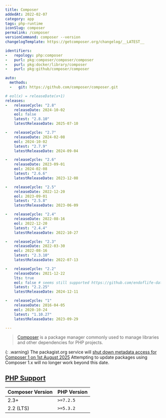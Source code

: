 ```yaml
---
title: Composer
addedAt: 2022-02-07
category: app
tags: php-runtime
iconSlug: composer
permalink: /composer
versionCommand: composer --version
changelogTemplate: https://getcomposer.org/changelog/__LATEST__

identifiers:
-   repology: php:composer
-   purl: pkg:composer/composer/composer
-   purl: pkg:docker/library/composer
-   purl: pkg:github/composer/composer

auto:
  methods:
  -   git: https://github.com/composer/composer.git

# eol(x) = releaseDate(x+1)
releases:
-   releaseCycle: "2.8"
    releaseDate: 2024-10-02
    eol: false
    latest: "2.8.10"
    latestReleaseDate: 2025-07-10

-   releaseCycle: "2.7"
    releaseDate: 2024-02-08
    eol: 2024-10-02
    latest: "2.7.9"
    latestReleaseDate: 2024-09-04

-   releaseCycle: "2.6"
    releaseDate: 2023-09-01
    eol: 2024-02-08
    latest: "2.6.6"
    latestReleaseDate: 2023-12-08

-   releaseCycle: "2.5"
    releaseDate: 2022-12-20
    eol: 2023-09-01
    latest: "2.5.8"
    latestReleaseDate: 2023-06-09

-   releaseCycle: "2.4"
    releaseDate: 2022-08-16
    eol: 2022-12-20
    latest: "2.4.4"
    latestReleaseDate: 2022-10-27

-   releaseCycle: "2.3"
    releaseDate: 2022-03-30
    eol: 2022-08-16
    latest: "2.3.10"
    latestReleaseDate: 2022-07-13

-   releaseCycle: "2.2"
    releaseDate: 2021-12-22
    lts: true
    eol: false # seems still supported https://github.com/endoflife-date/endoflife.date/issues/5119
    latest: "2.2.25"
    latestReleaseDate: 2024-12-11

-   releaseCycle: "1"
    releaseDate: 2016-04-05
    eol: 2020-10-24
    latest: "1.10.27"
    latestReleaseDate: 2023-09-29

---
```


> [Composer](https://getcomposer.org/) is a package manager commonly used to manage
> libraries and other dependencies for PHP projects.

{: .warning}
The packagist.org service will
[shut down metadata access for Composer 1 on 1st August 2025](https://blog.packagist.com/shutting-down-packagist-org-support-for-composer-1-x/)
Attempting to update packages using Composer 1.x will no longer work beyond this date.

## [PHP Support](https://blog.packagist.com/composer-2-2/)

| Composer Version | PHP Version |
|------------------|-------------|
| 2.3+             | `>=7.2.5`   |
| 2.2 (LTS)        | `>=5.3.2`   |
